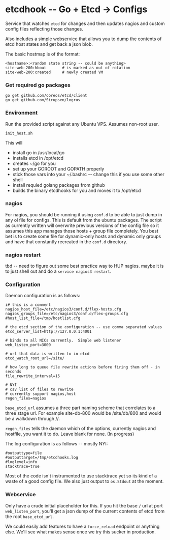 # etcdhook -- Go + Etcd -> Configs

Service that watches `etcd` for changes and then updates nagios and custom config files reflecting those changes.

Also includes a simple webservice that allows you to dump the contents of etcd host states and get back a json blob.

The basic hostmap is of the format:

    <hostname>:<random state string -- could be anything>
    site-web-200:hbout       # is marked as out of rotation
    site-web-200:created     # newly created VM

### Get required go packages
    go get github.com/coreos/etcd/client
    go get github.com/Sirupsen/logrus

### Environment

Run the provided script against any Ubuntu VPS.  Assumes non-root user.

    init_host.sh

This will 
  - install go in /usr/local/go
  - installs etcd in /opt/etcd
  - creates ~/go for you
  - set up your GOROOT and GOPATH properly
  - stick those vars into your ~/.bashrc -- change this if you use some other shell
  - install requied golang packages from github
  - builds the binary etcdhooks for you and moves it to /opt/etcd

### nagios 

For nagios, you should be running it using `conf.d` to be able to just dump in any ol file for configs.  This is default from the ubuntu packages.  The script as currently written will overwrite previous versions of the config file so it assumes this app manages those hosts + group file completely.  You best bet is to create some file for dynamic-only hosts and dynamic only groups and have that constantly recreated in the `conf.d` directory.

### nagios restart

tbd -- need to figure out some best practice way to HUP nagios.  maybe it is to just shell out and do a `service nagios3 restart`.


### Configuration

Daemon configuration is as follows:

    i# this is a comment
    nagios_host_file=/etc/nagios3/conf.d/flex-hosts.cfg
    nagios_groups_file=/etc/nagios3/conf.d/flex-groups.cfg
    #host_list_file=/tmp/hostlist.cfg

    # the etcd section of the configuration -- use comma separated values
    etcd_server_list=http://127.0.0.1:4001

    # binds to all NICs currently.  Simple web listener
    web_listen_port=3000

    # url that data is written to in etcd
    etcd_watch_root_url=/site/

    # how long to queue file rewrite actions before firing them off - in seconds
    file_rewrite_interval=15

    # NYI
    # csv list of files to rewrite
    # currently support nagios,host
    regen_files=nagios

`base_etcd_url` assumes a three part naming scheme that correlates to a three stage url.  For example site-db-800 would be /site/db/800 and would be a walkdown through <team>/<host type>/<specific hostid>.

`regen_files` tells the daemon which of the options, currently nagios and hostfile, you want it to do.  Leave blank for none.  (In progress)



The log configuration is as follows -- mostly NYI:

    #outputtype=file
    #outputtarget=/tmp/etcdhooks.log
    #loglevel=info
    stacktrace=true

Most of the code isn't instrumented to use stacktrace yet so its kind of a waste of a good config file.  We also just output to `os.Stdout` at the moment.

### Webservice

Only have a crude initial placeholder for this.  If you hit the base `/` url at port `web_listen_port`, you'll get a json dump of the current contents of etcd from the root `base_etcd_url`.

We could easily add features to have a `force_reload` endpoint or anything else.  We'll see what makes sense once we try this sucker in production.
